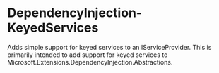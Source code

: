 # DependencyInjection-KeyedServices
Adds simple support for keyed services to an IServiceProvider. This is primarily intended to add support for keyed services to Microsoft.Extensions.DependencyInjection.Abstractions.
